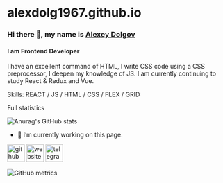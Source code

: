 # alexdolg1967.github.io

### Hi there 👋, my name is [Alexey Dolgov](https://github.com/alexdolg1967)
#### I am Frontend Developer


I have an excellent command of HTML, I write CSS code using a CSS preprocessor, I deepen my knowledge of JS.
I am currently continuing to study React & Redux and Vue.

Skills: REACT / JS / HTML / CSS / FLEX / GRID

Full statistics

![Anurag's GitHub stats](https://github-readme-stats.vercel.app/api?username=alexdolg1967&show_icons=true)


- 🔭 I’m currently working on this page. 


[<img src='https://cdn.jsdelivr.net/npm/simple-icons@3.0.1/icons/github.svg' alt='github' height='40'>](https://github.com/alexdolg1967)  [<img src='https://cdn.jsdelivr.net/npm/simple-icons@3.0.1/icons/icloud.svg' alt='website' height='40'>](alexdolg.ru)  [<img src='https://cdn.jsdelivr.net/npm/simple-icons@3.0.1/icons/telegram.svg' alt='telegram' height='40'>](https://t.me/alexdolg1967)  

![GitHub metrics](https://metrics.lecoq.io/alexdolg1967)  


